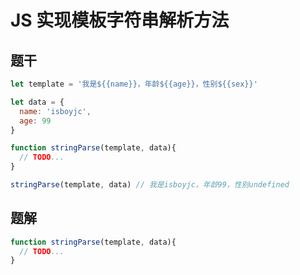 # JS 实现模板字符串解析方法

## 题干

```js
let template = '我是${{name}}，年龄${{age}}，性别${{sex}}'

let data = {
  name: 'isboyjc',
  age: 99
}

function stringParse(template, data){
  // TODO...
}

stringParse(template, data) // 我是isboyjc，年龄99，性别undefined
```



## 题解

```js
function stringParse(template, data){
  // TODO...
}
```